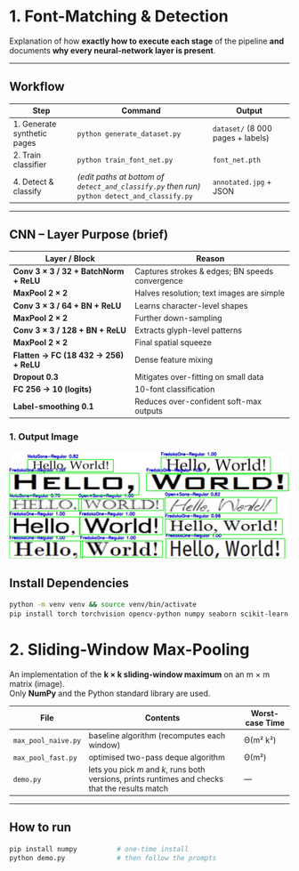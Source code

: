 # 1. Font-Matching & Detection  


Explanation of how **exactly how to execute each stage** of the
pipeline **and** documents **why every neural-network layer is present**.

---
## Workflow

| Step | Command | Output |
|------|---------|--------|
| 1. Generate synthetic pages | `python generate_dataset.py` | `dataset/` (8 000 pages + labels) |
| 2. Train classifier | `python train_font_net.py` | `font_net.pth` |
| 4. Detect & classify | *(edit paths at bottom of `detect_and_classify.py` then run)*<br>`python detect_and_classify.py` | `annotated.jpg` + JSON |

---

## CNN – Layer Purpose (brief)

| Layer / Block | Reason |
|---------------|--------|
| **Conv 3 × 3 / 32 + BatchNorm + ReLU** | Captures strokes & edges; BN speeds convergence |
| **MaxPool 2 × 2** | Halves resolution; text images are simple |
| **Conv 3 × 3 / 64 + BN + ReLU** | Learns character-level shapes |
| **MaxPool 2 × 2** | Further down-sampling |
| **Conv 3 × 3 / 128 + BN + ReLU** | Extracts glyph-level patterns |
| **MaxPool 2 × 2** | Final spatial squeeze |
| **Flatten → FC (18 432 → 256) + ReLU** | Dense feature mixing |
| **Dropout 0.3** | Mitigates over-fitting on small data |
| **FC 256 → 10 (logits)** | 10-font classification |
| **Label-smoothing 0.1** | Reduces over-confident soft-max outputs |

### 1. Output Image
<img src="Font Matching and Detection/annotated.jpg" alt="output"/>

## Install Dependencies

```bash
python -m venv venv && source venv/bin/activate
pip install torch torchvision opencv-python numpy seaborn scikit-learn tqdm
```


# 2. Sliding-Window Max-Pooling

An implementation of the **k × k sliding-window maximum** on an m × m
matrix (image).  
Only **NumPy** and the Python standard library are used.

| File              | Contents                    | Worst-case Time |
|-------------------|-----------------------------|-----------------|
| `max_pool_naive.py` | baseline algorithm (recomputes each window) | Θ(m² k²) |
| `max_pool_fast.py`  | optimised two-pass deque algorithm          | Θ(m²)    |
| `demo.py`           | lets you pick *m* and *k*, runs both versions, prints runtimes and checks that the results match | — |

---

## How to run

```bash
pip install numpy          # one-time install
python demo.py             # then follow the prompts
```
